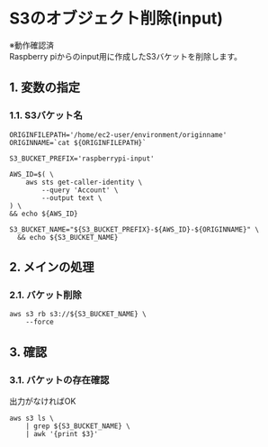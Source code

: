 <!-- omit in toc -->
# S3のオブジェクト削除(input)

※動作確認済  
Raspberry piからのinput用に作成したS3バケットを削除します。

## 1. 変数の指定

### 1.1. S3バケット名

    ORIGINFILEPATH='/home/ec2-user/environment/originname'
    ORIGINNAME=`cat ${ORIGINFILEPATH}`

    S3_BUCKET_PREFIX='raspberrypi-input'

    AWS_ID=$( \
        aws sts get-caller-identity \
            --query 'Account' \
            --output text \
    ) \
    && echo ${AWS_ID}

    S3_BUCKET_NAME="${S3_BUCKET_PREFIX}-${AWS_ID}-${ORIGINNAME}" \
      && echo ${S3_BUCKET_NAME}

## 2. メインの処理

### 2.1. バケット削除

    aws s3 rb s3://${S3_BUCKET_NAME} \
        --force

## 3. 確認

### 3.1. バケットの存在確認

出力がなければOK

    aws s3 ls \
        | grep ${S3_BUCKET_NAME} \
        | awk '{print $3}'
